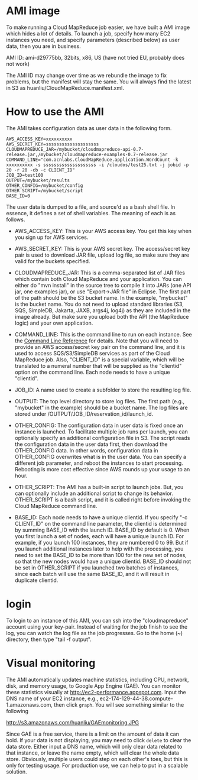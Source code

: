 # AMI image #

To make running a Cloud MapReduce job easier, we have built a AMI image which hides a lot of details. To launch a job, specify how many EC2 instances you need, and specify parameters (described below) as user data, then you are in business.

AMI ID: ami-d29775bb, 32bits, x86, US (have not tried EU, probably does not work)

The AMI ID may change over time as we rebundle the image to fix problems, but the manifest will stay the same. You will always find the latest in S3 as huanliu/CloudMapReduce.manifest.xml.


# How to use the AMI #

The AMI takes configuration data as user data in the following form.

```
AWS_ACCESS_KEY=xxxxxxxxxx
AWS_SECRET_KEY=ssssssssssssssssssss
CLOUDMAPREDUCE_JAR=/mybucket/cloudmapreduce-api-0.7-release.jar,/mybucket/cloudmapreduce-examples-0.7-release.jar
COMMAND_LINE="com.acnlabs.CloudMapReduce.application.WordCount -k xxxxxxxxxx -s ssssssssssssssssssss -i /cloudos/test25.txt -j jobid -p 20 -r 20 -cb -c CLIENT_ID"
JOB_ID=test100
OUTPUT=/mybucket/results
OTHER_CONFIG=/mybucket/config
OTHER_SCRIPT=/mybucket/script
BASE_ID=0
```

The user data is dumped to a file, and source'd as a bash shell file. In essence, it defines a set of shell variables. The meaning of each is as follows.

  * AWS\_ACCESS\_KEY:  This is your AWS access key. You get this key when you sign up for AWS services.

  * AWS\_SECRET\_KEY:  This is your AWS secret key. The access/secret key pair is used to download JAR file, upload log file, so make sure they are valid for the buckets specified.

  * CLOUDMAPREDUCE\_JAR: This is a comma-separated list of JAR files which contain both Cloud MapReduce and your application. You can either do "mvn install" in the source tree to compile it into JARs (one API jar, one examples jar), or use "Export->JAR file" in Eclipse. The first part of the path should be the S3 bucket name. In the example, "mybucket" is the bucket name. You do not need to upload standard libraries (S3, SQS, SimpleDB, Jakarta, JAXB, args4j, log4j) as they are included in the image already. But make sure you upload both the API (the MapReduce logic) and your own application.

  * COMMAND\_LINE: This is the command line to run on each instance. See the [Command Line Reference](CmdLineRef.md) for details. Note that you will need to provide an AWS access/secret key pair on the command line, and it is used to access SQS/S3/SimpleDB services as part of the Cloud MapReduce job. Also, "CLIENT\_ID" is a special variable, which will be translated to a numeral number that will be supplied as the "clientid" option on the command line. Each node needs to have a unique "clientid".

  * JOB\_ID: A name used to create a subfolder to store the resulting log file.

  * OUTPUT: The top level directory to store log files. The first path (e.g., "mybucket" in the example) should be a bucket name. The log files are stored under /OUTPUT/JOB\_ID/reservation\_id/launch\_id.

  * OTHER\_CONFIG: The configuration data in user data is fixed once an instance is launched. To facilitate multiple job runs per launch, you can optionally specify an additional configuration file in S3. The script reads the configuration data in the user data first, then download the OTHER\_CONFIG data. In other words, configuration data in OTHER\_CONFIG overwrites what is in the user data. You can specify a different job parameter, and reboot the instances to start processing. Rebooting is more cost effective since AWS rounds up your usage to an hour.

  * OTHER\_SCRIPT: The AMI has a built-in script to launch jobs. But, you can optionally include an additional script to change its behavior. OTHER\_SCRIPT is a bash script, and it is called right before invoking the Cloud MapReduce command line.

  * BASE\_ID: Each node needs to have a unique clientid. If you specify "-c CLIENT\_ID" on the command line parameter, the clientid is determined by summing BASE\_ID with the launch ID. BASE\_ID by default is 0. When you first launch a set of nodes, each will have a unique launch ID. For example, if you launch 100 instances, they are numbered 0 to 99. But if you launch additional instances later to help with the processing, you need to set the BASE\_ID to be more than 100 for the new set of nodes, so that the new nodes would have a unique clientid. BASE\_ID should not be set in OTHER\_SCRIPT if you launched two batches of instances, since each batch will use the same BASE\_ID, and it will result in duplicate clientid.

# login #

To login to an instance of this AMI, you can ssh into the "cloudmapreduce" account using your key-pair. Instead of waiting for the job finish to see the log, you can watch the log file as the job progresses. Go to the home (~) directory, then type "tail -f output".

# Visual monitoring #

The AMI automatically updates machine statistics, including CPU, network, disk, and memory usage, to Google App Engine (GAE). You can monitor these statistics visually at http://ec2-performance.appspot.com. Input the DNS name of your EC2 instance, e.g., ec2-174-129-44-38.compute-1.amazonaws.com, then click `graph`. You will see something similar to the following

http://s3.amazonaws.com/huanliu/GAEmonitoring.JPG

Since GAE is a free service, there is a limit on the amount of data it can hold. If your data is not displaying, you may need to click `delete` to clear the data store. Either input a DNS name, which will only clear data related to that instance, or leave the name empty, which will clear the whole data store. Obviously, multiple users could step on each other's toes, but this is only for testing usage. For production use, we can help to put in a scalable solution.